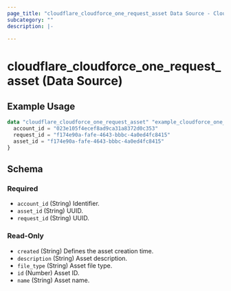 ```yaml
---
page_title: "cloudflare_cloudforce_one_request_asset Data Source - Cloudflare"
subcategory: ""
description: |-
  
---
```


# cloudflare_cloudforce_one_request_asset (Data Source)



## Example Usage

```terraform
data "cloudflare_cloudforce_one_request_asset" "example_cloudforce_one_request_asset" {
  account_id = "023e105f4ecef8ad9ca31a8372d0c353"
  request_id = "f174e90a-fafe-4643-bbbc-4a0ed4fc8415"
  asset_id = "f174e90a-fafe-4643-bbbc-4a0ed4fc8415"
}
```

<!-- schema generated by tfplugindocs -->
## Schema

### Required

- `account_id` (String) Identifier.
- `asset_id` (String) UUID.
- `request_id` (String) UUID.

### Read-Only

- `created` (String) Defines the asset creation time.
- `description` (String) Asset description.
- `file_type` (String) Asset file type.
- `id` (Number) Asset ID.
- `name` (String) Asset name.


